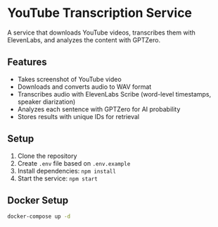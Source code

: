 # YouTube Transcription Service

A service that downloads YouTube videos, transcribes them with ElevenLabs, and analyzes the content with GPTZero.

## Features

- Takes screenshot of YouTube video
- Downloads and converts audio to WAV format
- Transcribes audio with ElevenLabs Scribe (word-level timestamps, speaker diarization)
- Analyzes each sentence with GPTZero for AI probability
- Stores results with unique IDs for retrieval

## Setup

1. Clone the repository
2. Create `.env` file based on `.env.example`
3. Install dependencies: `npm install`
4. Start the service: `npm start`

## Docker Setup

```bash
docker-compose up -d
```
